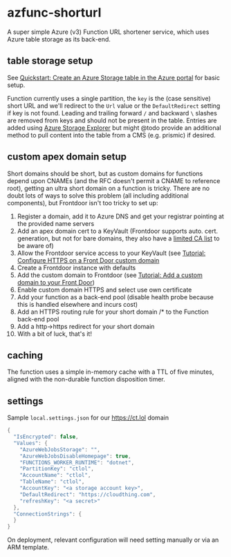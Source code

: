 # azfunc-shorturl
A super simple Azure (v3) Function URL shortener service, which uses Azure table storage as its back-end.

## table storage setup
See [Quickstart: Create an Azure Storage table in the Azure portal](https://docs.microsoft.com/en-us/azure/storage/tables/table-storage-quickstart-portal) for basic setup.

Function currently uses a single partition, the `key` is the (case sensitive) short URL and we'll redirect to the `Url` value or the `DefaultRedirect` setting if key is not found. Leading and trailing forward `/` and backward `\` slashes are removed from keys and should not be present in the table. Entries are added using [Azure Storage Explorer](https://azure.microsoft.com/en-gb/features/storage-explorer) but might @todo provide an additional method to pull content into the table from a CMS (e.g. prismic) if desired.

## custom apex domain setup 
Short domains should be short, but as custom domains for functions depend upon CNAMEs (and the RFC doesn't permit a CNAME to reference root), getting an ultra short domain on a function is tricky. There are no doubt lots of ways to solve this problem (all including additional components), but Frontdoor isn't too tricky to set up:

1. Register a domain, add it to Azure DNS and get your registrar pointing at the provided name servers
0. Add an apex domain cert to a KeyVault (Frontdoor supports auto. cert. generation, but not for bare domains, they also have a [limited CA list](https://docs.microsoft.com/en-us/azure/frontdoor/front-door-troubleshoot-allowed-ca) to be aware of)
0. Allow the Frontdoor service access to your KeyVault (see [Tutorial: Configure HTTPS on a Front Door custom domain](https://docs.microsoft.com/en-us/azure/frontdoor/front-door-custom-domain-https?tabs=option-2-enable-https-with-your-own-certificate)
0. Create a Frontdoor instance with defaults
0. Add the custom domain to Frontdoor (see [Tutorial: Add a custom domain to your Front Door](https://docs.microsoft.com/en-us/azure/frontdoor/front-door-custom-domain))
0. Enable custom domain HTTPS and select use own certificate
0. Add your function as a back-end pool (disable health probe because this is handled elsewhere and incurs cost)
0. Add an HTTPS routing rule for your short domain /* to the Function back-end pool
0. Add a http->https redirect for your short domain
0. With a bit of luck, that's it!

## caching
The function uses a simple in-memory cache with a TTL of five minutes, aligned with the non-durable function disposition timer.

## settings
Sample `local.settings.json` for our https://ct.lol domain

``` csharp
{
  "IsEncrypted": false,
  "Values": {
    "AzureWebJobsStorage": "",
    "AzureWebJobsDisableHomepage": true,
    "FUNCTIONS_WORKER_RUNTIME": "dotnet",
    "PartitionKey": "ctlol",
    "AccountName": "ctlol",
    "TableName": "ctlol",
    "AccountKey": "<a storage account key>",
    "DefaultRedirect": "https://cloudthing.com",
    "refreshKey": "<a secret>"
  },
  "ConnectionStrings": {
  }
}
```
On deployment, relevant configuration will need setting manually or via an ARM template.